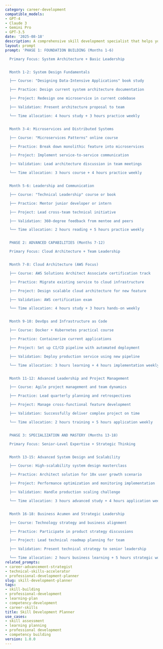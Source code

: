 ```yaml
---
category: career-development
compatible_models:
- GPT-4
- Claude 3
- Gemini Pro
- GPT-3.5
date: '2025-08-18'
description: A comprehensive skill development specialist that helps you identify skill gaps, create strategic learning plans, and build the competencies needed for career advancement and professional success.
layout: prompt
prompt: 'PHASE 1: FOUNDATION BUILDING (Months 1-6)

  Primary Focus: System Architecture + Basic Leadership


  Month 1-2: System Design Fundamentals

  ├── Course: "Designing Data-Intensive Applications" book study

  ├── Practice: Design current system architecture documentation

  ├── Project: Redesign one microservice in current codebase

  ├── Validation: Present architecture proposal to team

  └── Time allocation: 4 hours study + 3 hours practice weekly


  Month 3-4: Microservices and Distributed Systems

  ├── Course: "Microservices Patterns" online course

  ├── Practice: Break down monolithic feature into microservices

  ├── Project: Implement service-to-service communication

  ├── Validation: Lead architecture discussion in team meetings

  └── Time allocation: 3 hours course + 4 hours practice weekly


  Month 5-6: Leadership and Communication

  ├── Course: "Technical Leadership" course or book

  ├── Practice: Mentor junior developer or intern

  ├── Project: Lead cross-team technical initiative

  ├── Validation: 360-degree feedback from mentee and peers

  └── Time allocation: 2 hours reading + 5 hours practice weekly


  PHASE 2: ADVANCED CAPABILITIES (Months 7-12)

  Primary Focus: Cloud Architecture + Team Leadership


  Month 7-8: Cloud Architecture (AWS Focus)

  ├── Course: AWS Solutions Architect Associate certification track

  ├── Practice: Migrate existing service to cloud infrastructure

  ├── Project: Design scalable cloud architecture for new feature

  ├── Validation: AWS certification exam

  └── Time allocation: 4 hours study + 3 hours hands-on weekly


  Month 9-10: DevOps and Infrastructure as Code

  ├── Course: Docker + Kubernetes practical course

  ├── Practice: Containerize current applications

  ├── Project: Set up CI/CD pipeline with automated deployment

  ├── Validation: Deploy production service using new pipeline

  └── Time allocation: 3 hours learning + 4 hours implementation weekly


  Month 11-12: Advanced Leadership and Project Management

  ├── Course: Agile project management and team dynamics

  ├── Practice: Lead quarterly planning and retrospectives

  ├── Project: Manage cross-functional feature development

  ├── Validation: Successfully deliver complex project on time

  └── Time allocation: 2 hours training + 5 hours application weekly


  PHASE 3: SPECIALIZATION AND MASTERY (Months 13-18)

  Primary Focus: Senior-Level Expertise + Strategic Thinking


  Month 13-15: Advanced System Design and Scalability

  ├── Course: High-scalability system design masterclass

  ├── Practice: Architect solution for 10x user growth scenario

  ├── Project: Performance optimization and monitoring implementation

  ├── Validation: Handle production scaling challenge

  └── Time allocation: 3 hours advanced study + 4 hours application weekly


  Month 16-18: Business Acumen and Strategic Leadership

  ├── Course: Technology strategy and business alignment

  ├── Practice: Participate in product strategy discussions

  ├── Project: Lead technical roadmap planning for team

  ├── Validation: Present technical strategy to senior leadership

  └── Time allocation: 2 hours business learning + 5 hours strategic work weekly'
related_prompts:
- career-advancement-strategist
- technical-skills-accelerator
- professional-development-planner
slug: skill-development-planner
tags:
- skill-building
- professional-development
- learning-plan
- competency-development
- career-skills
title: Skill Development Planner
use_cases:
- skill assessment
- learning planning
- professional development
- competency building
version: 1.0.0
---
```


